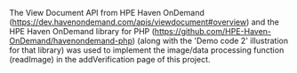 The View Document API from HPE Haven OnDemand (https://dev.havenondemand.com/apis/viewdocument#overview) 
and the HPE Haven OnDemand library for PHP (https://github.com/HPE-Haven-OnDemand/havenondemand-php) (along with the 'Demo code 2' illustration for that library) was used to implement the image/data processing function (readImage) in the addVerification page of this project.
